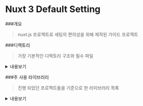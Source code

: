 # Nuxt 3 Default Setting

###개요
>nuxt.js 프로젝트로 세팅의 편의성을 위해 제작된 가이드 프로젝트


###디렉토리
> 가장 기본적인 디렉토리 구조와 필수 파일
<details>
<summary>내용보기</summary>

```bash
├──📁assets #자원 데이터
│   ├──📁images #이미지
│   │   ├──📁bg       #배경
│   │   ├──📁default  #기본(로고등 bg, icon에 속하지 않는 데코이미지)
│   │   ├──📁icon     #아이콘
│   │   ├──📁mobile   #모바일 전용
│   │   └──📁sample   #더미 데이터 생성시 필요한 샘플(ex.썸네일)
│   ├──📁js #프론트에 필요한 js (ex.lottie)
│   ├──📁scss
│   │   ├──📁base #공통사용 scss(기본세팅)
│   │   │   ├──📄animation.scss  #keyframes, transition 등
│   │   │   ├──📄common.scss     #공통요소(ex. input, button 등)
│   │   │   ├──📄iconfont.scss   #아이콘폰트
│   │   │   ├──📄layout.scss     #전체그리드와 메뉴
│   │   │   ├──📄reset.scss      #기본 reset과 root 변수
│   │   │   └──📄variables.scss  #mixin과 scss 변수
│   │   ├──📁components #해당 컴포넌트에서만 사용되는 scss
│   │   └──📁pages #해당 페이지에서만 사용되는 scss
├──📁components 
│   ├──📁common   #공통 사용되는 컴포넌트
│   ├──📁layout   #레이아웃 구조에 사용되는 컴포넌트
│   │   ├──📄footer.vue
│   │   └──📄header.vue
│   └──📁page     #해당페이지에서만 사용되는 컴포넌트
├──📁layouts #NuxtLayout
│   └──📄default.vue  #기본레이아웃
├──📁pages #NuxtPage
├──📁plugins #전역사용 함수, 라이브러리, 서비스 등
├──📁public #정적 파일
│   ├──📁fonts        #폰트파일
│   ├──📄favicon.ico  #파비콘
│   └──📄ogImg.png    #오픈그래프 이미지
├──📁server #서버 측 코드와 설정
│   └──📁middleware
├──📄app.vue            #모든 페이지의 기본 틀
├──📄nuxt.config.ts     #Nuxt.js 설정 파일
├──📄package.json       #프로젝트의 메타데이터 및 의존성 관리
├──📄package-lock.json  #프로젝트의 의존성 트리를 포함한 패키지의 정확한 버전을 기록
├──📄README.md
└──📄tsconfig.json      #TypeScript 프로젝트의 설정


```
</details>

###주 사용 라이브러리
>진행 되었던 프로젝트들을 기준으로 한 라이브러리 목록
<details>
<summary>내용보기</summary>

###devDependencies
<table>
<thead>
<tr>
<th>용도</th>
<th>package명</th>
</tr>
</thead>
<tbody>
<tr>
<td rowspan="2">saas 컴파일러</td>
<td>saas</td>
</tr>
<tr>
<td>sass-loader</td>
</tr>
<tr>
<td>프로젝트 폰트 설정</td>
<td>nuxt-font-loader</td>
</tr>
</tbody>
</table>

###dependencies
<table>
<thead>
<tr>
<th>용도</th>
<th>라이브러리명</th>
<th>package명</th>
<th>링크</th>
<th>비고</th>
</tr>
</thead>
<tbody>
<tr>
<th>슬라이더</th>
<td>swiper.js</td>
<td>swiper</td>
<td><a href="https://swiperjs.com/">바로가기</a></td>
<td>-</td>
</tr>

<tr>
<th>차트</th>
<td>chart.js</td>
<td>chart.js</td>
<td><a href="https://www.chartjs.org/">바로가기</a></td>
<td>옵션 라이브러리 추가 필요</td>
</tr>

<tr>
<th>날짜 및 시간</th>
<td>dayjs</td>
<td>dayjs-nuxt</td>
<td><a href="https://nuxt.com/modules/dayjs">바로가기</a></td>
<td>-</td>
</tr>

<tr>
<th>그리드</th>
<td>toast grid</td>
<td>tui-grid</td>
<td><a href="https://ui.toast.com/tui-grid">바로가기</a></td>
<td>-</td>
</tr>

<tr>
<th>에디터</th>
<td>toast editor</td>
<td>@toast-ui/editor</td>
<td><a href="https://ui.toast.com/tui-editor">바로가기</a></td>
<td>-</td>
</tr>

<tr>
<th>영상</th>
<td>video.js</td>
<td>video.js</td>
<td><a href="https://videojs.com/">바로가기</a></td>
<td>옵션 라이브러리 추가 필요</td>
</tr>

<tr>
<th>순서변경</th>
<td>vuedraggable</td>
<td>vuedraggable</td>
<td><a href="https://sortablejs.github.io/Vue.Draggable/#/simple">바로가기</a></td>
<td>-</td>
</tr>

<tr>
<th>파일드래그드롭</th>
<td>useDropZone</td>
<td>@vueuse/nuxt</td>
<td><a href="https://vueuse.org/core/useDropZone/">바로가기</a></td>
<td>vueuse의 elements</td>
</tr>

<tr>
<th>데이트피커</th>
<td>vue datepicker</td>
<td>@vuepic/vue-datepicker</td>
<td><a href="https://vue3datepicker.com/props/modes">바로가기</a></td>
<td>-</td>
</tr>
</tbody>
</table>
</details>